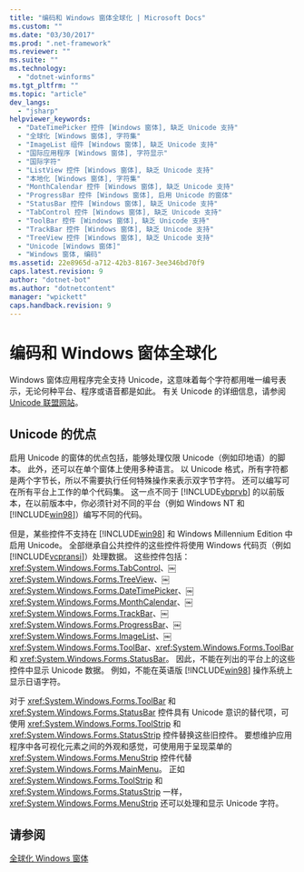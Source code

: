 ```yaml
---
title: "编码和 Windows 窗体全球化 | Microsoft Docs"
ms.custom: ""
ms.date: "03/30/2017"
ms.prod: ".net-framework"
ms.reviewer: ""
ms.suite: ""
ms.technology: 
  - "dotnet-winforms"
ms.tgt_pltfrm: ""
ms.topic: "article"
dev_langs: 
  - "jsharp"
helpviewer_keywords: 
  - "DateTimePicker 控件 [Windows 窗体], 缺乏 Unicode 支持"
  - "全球化 [Windows 窗体], 字符集"
  - "ImageList 组件 [Windows 窗体], 缺乏 Unicode 支持"
  - "国际应用程序 [Windows 窗体], 字符显示"
  - "国际字符"
  - "ListView 控件 [Windows 窗体], 缺乏 Unicode 支持"
  - "本地化 [Windows 窗体], 字符集"
  - "MonthCalendar 控件 [Windows 窗体], 缺乏 Unicode 支持"
  - "ProgressBar 控件 [Windows 窗体], 启用 Unicode 的窗体"
  - "StatusBar 控件 [Windows 窗体], 缺乏 Unicode 支持"
  - "TabControl 控件 [Windows 窗体], 缺乏 Unicode 支持"
  - "ToolBar 控件 [Windows 窗体], 缺乏 Unicode 支持"
  - "TrackBar 控件 [Windows 窗体], 缺乏 Unicode 支持"
  - "TreeView 控件 [Windows 窗体], 缺乏 Unicode 支持"
  - "Unicode [Windows 窗体]"
  - "Windows 窗体, 编码"
ms.assetid: 22e8965d-a712-42b3-8167-3ee346bd70f9
caps.latest.revision: 9
author: "dotnet-bot"
ms.author: "dotnetcontent"
manager: "wpickett"
caps.handback.revision: 9
---
```

# 编码和 Windows 窗体全球化
Windows 窗体应用程序完全支持 Unicode，这意味着每个字符都用唯一编号表示，无论何种平台、程序或语音都是如此。  有关 Unicode 的详细信息，请参阅 [Unicode 联盟网站](http://www.unicode.org)。  
  
## Unicode 的优点  
 启用 Unicode 的窗体的优点包括，能够处理仅限 Unicode（例如印地语）的脚本。  此外，还可以在单个窗体上使用多种语言。  以 Unicode 格式，所有字符都是两个字节长，所以不需要执行任何特殊操作来表示双字节字符。  还可以编写可在所有平台上工作的单个代码集。  这一点不同于 [!INCLUDE[vbprvb](../../../../includes/vbprvb-md.md)] 的以前版本，在以前版本中，你必须针对不同的平台（例如 Windows NT 和 [!INCLUDE[win98](../../../../includes/win98-md.md)]）编写不同的代码。  
  
 但是，某些控件不支持在 [!INCLUDE[win98](../../../../includes/win98-md.md)] 和 Windows Millennium Edition 中启用 Unicode。  全部继承自公共控件的这些控件将使用 Windows 代码页（例如 [!INCLUDE[vcpransi](../../../../includes/vcpransi-md.md)]）处理数据。  这些控件包括：<xref:System.Windows.Forms.TabControl>、￼<xref:System.Windows.Forms.TreeView>、￼<xref:System.Windows.Forms.DateTimePicker>、￼<xref:System.Windows.Forms.MonthCalendar>、￼<xref:System.Windows.Forms.TrackBar>、￼<xref:System.Windows.Forms.ProgressBar>、￼<xref:System.Windows.Forms.ImageList>、￼<xref:System.Windows.Forms.ToolBar>、<xref:System.Windows.Forms.ToolBar> 和 <xref:System.Windows.Forms.StatusBar>。  因此，不能在列出的平台上的这些控件中显示 Unicode 数据。  例如，不能在英语版 [!INCLUDE[win98](../../../../includes/win98-md.md)] 操作系统上显示日语字符。  
  
 对于 <xref:System.Windows.Forms.ToolBar> 和 <xref:System.Windows.Forms.StatusBar> 控件具有 Unicode 意识的替代项，可使用 <xref:System.Windows.Forms.ToolStrip> 和 <xref:System.Windows.Forms.StatusStrip> 控件替换这些旧控件。  要想维护应用程序中各可视化元素之间的外观和感觉，可使用用于呈现菜单的 <xref:System.Windows.Forms.MenuStrip> 控件代替 <xref:System.Windows.Forms.MainMenu>。  正如 <xref:System.Windows.Forms.ToolStrip> 和 <xref:System.Windows.Forms.StatusStrip> 一样，<xref:System.Windows.Forms.MenuStrip> 还可以处理和显示 Unicode 字符。  
  
## 请参阅  
 [全球化 Windows 窗体](../../../../docs/framework/winforms/advanced/globalizing-windows-forms.md)